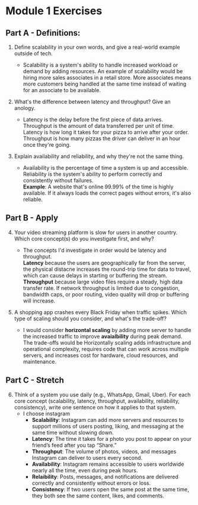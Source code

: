 # Module 1 Exercises

## Part A - Definitions:

1. Define scalability in your own words, and give a real-world example outside of tech.
   - Scalability is a system's ability to handle increased workload or demand by adding resources. An example of scalability would be hiring more sales associates in a retail store. More associates means more customers being handled at the same time instead of waiting for an associate to be available.
2. What's the difference between latency and throughput? Give an anology.

   - Latency is the delay before the first piece of data arrives. Throughput is the amount of data transferred per unit of time.  
     Latency is how long it takes for your pizza to arrive after your order. Throughput is how many pizzas the driver can deliver in an hour once they're going.

3. Explain availability and reliability, and why they're not the same thing.
   - Availability is the percentage of time a system is up and accessible. Reliability is the system's ability to perform correctly and consistently without failures.  
     **Example**: A website that's online 99.99% of the time is highly available. If it always loads the correct pages without errors, it's also reliable.

## Part B - Apply

4. Your video streaming platform is slow for users in another country. Which core concept(s) do you investigate first, and why?

   - The concepts I'd investigate in order would be latency and throughput.  
     **Latency** because the users are geographically far from the server, the physical distacne increases the round-trip time for data to travel, which can cause delays in starting or buffering the stream.  
     **Throughput** because large video files require a steady, high data transfer rate. If network throughput is limited due to congestion, bandwidth caps, or poor routing, video quality will drop or buffering will increase.

5. A shopping app crashes every Black Friday when traffic spikes. Which type of scaling should you consider, and what's the trade-off?
   - I would consider **horizontal scaling** by adding more server to handle the increased traffic to improve **avaialbility** during peak demand. The trade-offs would be Horizontally scaling adds infrastructure and operational complexity, requires code that can work across multiple servers, and increases cost for hardware, cloud resources, and maintenance.

## Part C - Stretch

6. Think of a system you use daily (e.g., WhatsApp, Gmail, Uber). For each core concept (scalability, latency, throughput, availability, reliability, consistency), write one sentence on how it applies to that system.
   - I choose instagram
     - **Scalability**: Instagram can add more servers and resources to support millions of users posting, liking, and messaging at the same time without slowing down.
     - **Latency**: The time it takes for a photo you post to appear on your friend’s feed after you tap “Share.”
     - **Throughput**: The volume of photos, videos, and messages Instagram can deliver to users every second.
     - **Availability**: Instagram remains accessible to users worldwide nearly all the time, even during peak hours.
     - **Relaibility**: Posts, messages, and notifications are delivered correctly and consistently without errors or loss.
     - **Consistency**: If two users open the same post at the same time, they both see the same content, likes, and comments.
